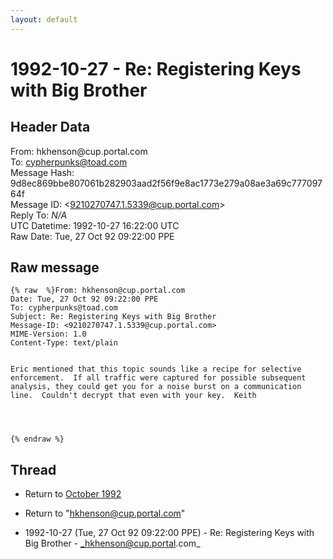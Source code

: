 ```yaml
---
layout: default
---
```


# 1992-10-27 - Re: Registering Keys with Big Brother

## Header Data

From: hkhenson<span>@</span>cup.portal.com<br>
To: cypherpunks@toad.com<br>
Message Hash: 9d8ec869bbe807061b282903aad2f56f9e8ac1773e279a08ae3a69c77709764f<br>
Message ID: \<9210270747.1.5339@cup.portal.com\><br>
Reply To: _N/A_<br>
UTC Datetime: 1992-10-27 16:22:00 UTC<br>
Raw Date: Tue, 27 Oct 92 09:22:00 PPE<br>

## Raw message

```
{% raw  %}From: hkhenson@cup.portal.com
Date: Tue, 27 Oct 92 09:22:00 PPE
To: cypherpunks@toad.com
Subject: Re: Registering Keys with Big Brother
Message-ID: <9210270747.1.5339@cup.portal.com>
MIME-Version: 1.0
Content-Type: text/plain


Eric mentioned that this topic sounds like a recipe for selective
enforcement.  If all traffic were captured for possible subsequent
analysis, they could get you for a noise burst on a communication
line.  Couldn't decrypt that even with your key.  Keith




{% endraw %}
```

## Thread

+ Return to [October 1992](/archive/1992/10)

+ Return to "[hkhenson<span>@</span>cup.portal.com](/authors/hkhenson_at_cup_portal_com)"

+ 1992-10-27 (Tue, 27 Oct 92 09:22:00 PPE) - Re: Registering Keys with Big Brother - _hkhenson@cup.portal.com_

